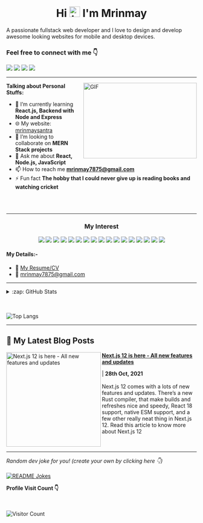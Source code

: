 <h1 align="center">Hi  <img src="https://user-images.githubusercontent.com/1303154/88677602-1635ba80-d120-11ea-84d8-d263ba5fc3c0.gif" width="28px" alt="hi"> I'm Mrinmay</h1>
<!-- <h3 align="center">A passionate fullstack web  developer from India</h3> -->

A passionate fullstack web  developer  and I love to design and develop awesome looking websites for mobile and desktop devices.



<h3 >Feel free to connect with me 👇</h3>

<a href="mailto:mrinmay7875@gmail.com"><img src="https://img.shields.io/badge/Gmail-D14836?style=for-the-badge&logo=gmail&logoColor=white"></a>
<a href="https://twitter.com/iam_Mrinmay"><img src="https://img.shields.io/badge/twitter-%231DA1F2.svg?&style=for-the-badge&logo=twitter&logoColor=white"></a>
<a href="https://mrinmay-santra.hashnode.dev//"><img src="https://img.shields.io/badge/Hashnode-%232962FF.svg?&style=for-the-badge&logo=hashnode&logoColor=white"></a>
<a href="https://www.linkedin.com/in/mrinmay-santra"><img src="https://img.shields.io/badge/LinkedIn-0077B5?style=for-the-badge&logo=linkedin&logoColor=white"></a>

  
<hr>

 
 <img align="right" alt="GIF" src="https://github.com/mrinmay-santra/mrinmay-santra/blob/main/code.gif?raw=true" width="300" height="200" /> 



**Talking about Personal Stuffs:**

- 🌱 I’m currently learning **React.js, Backend with Node and Express**
- 🌐 My website: [mrinmaysantra](https://www.mrinmaysantra.com/)
- 👯 I’m looking to collaborate on **MERN Stack projects**
- 💬 Ask me about **React, Node.js, JavaScript**
- 📫 How to reach me **mrinmay7875@gmail.com**
- ⚡ Fun fact **The hobby that I could never give up is reading books and watching cricket**





<br>

<br>  
<hr>



  <h3 align="center">My Interest</h3>
<p align="center"> 
  <img src="https://img.shields.io/badge/html5%20-%23E34F26.svg?&style=for-the-badge&logo=html5&logoColor=white">
  <img src="https://img.shields.io/badge/css3%20-%231572B6.svg?&style=for-the-badge&logo=css3&logoColor=white">
  <img src="https://img.shields.io/badge/javascript%20-%23323330.svg?&style=for-the-badge&logo=javascript&logoColor=%23F7DF1E">
  <img src="https://img.shields.io/badge/TypeScript-007ACC?style=for-the-badge&logo=typescript&logoColor=white">
  <img src="https://img.shields.io/badge/React-20232A?style=for-the-badge&logo=react&logoColor=61DAFB">
  <img src="https://img.shields.io/badge/Next-black?style=for-the-badge&logo=next.js&logoColor=white">
  <img src="https://img.shields.io/badge/node.js%20-%2343853D.svg?&style=for-the-badge&logo=node.js&logoColor=white">
  <img src="https://img.shields.io/badge/express.js%20-%23404d59.svg?&style=for-the-badge">
  <img src="https://img.shields.io/badge/MUI-%230081CB.svg?style=for-the-badge&logo=material-ui&logoColor=white">
  <img src="https://img.shields.io/badge/MongoDB-4EA94B?style=for-the-badge&logo=mongodb&logoColor=white"> 
  <img src="https://img.shields.io/badge/GitHub-100000?style=for-the-badge&logo=github&logoColor=white">
  <img src="https://img.shields.io/badge/Tailwind_CSS-38B2AC?style=for-the-badge&logo=tailwind-css&logoColor=white">
  <img src="https://img.shields.io/badge/Sass-CC6699?style=for-the-badge&logo=sass&logoColor=white">
  <img src="https://img.shields.io/badge/PostgreSQL-316192?style=for-the-badge&logo=postgresql&logoColor=white">
  <img src="https://img.shields.io/badge/-ApolloGraphQL-311C87?style=for-the-badge&logo=apollo-graphql">
  <img src="https://img.shields.io/badge/NPM-%23000000.svg?style=for-the-badge&logo=npm&logoColor=white">
  <img src="https://img.shields.io/badge/yarn-%232C8EBB.svg?style=for-the-badge&logo=yarn&logoColor=white">
</p>




#### My Details:-

- :paperclip: [My Resume/CV](https://bit.ly/3wTJHJG)
- :email: mrinmay7875@gmail.com

<hr>

   

<details>
  <summary>:zap: GitHub Stats</summary>

<p align="left"> <img src="https://github-readme-stats.vercel.app/api?username=mrinmay7875&show_icons=true&theme=gotham" alt="mrinmay-santra" />


</details>

<br>
<br>

![Top Langs](https://github-readme-stats.vercel.app/api/top-langs/?username=mrinmay7875&hide=TeX&layout=compact)


<hr>

##  📝  My Latest Blog Posts 
   
<!-- HASHNODE_BLOG:START -->
<p align="left">
<a href="https://mrinmay-santra.hashnode.dev/nextjs-12-is-here" title="Next.js 12 is here - All new features and updates"><img src="https://mrinmay-santra.hashnode.dev/_next/image?url=https%3A%2F%2Fcdn.hashnode.com%2Fres%2Fhashnode%2Fimage%2Fupload%2Fv1635423984505%2FR183R3Y8Ym.png%3Fw%3D1600%26h%3D840%26fit%3Dcrop%26crop%3Dentropy%26auto%3Dcompress%2Cformat%26format%3Dwebp&w=1920&q=75" alt="Next.js 12 is here - All new features and updates" width="250px" align="left" /></a>
<a href="https://mrinmay-santra.hashnode.dev/nextjs-12-is-here" title="Next.js 12 is here - All new features and updates"><strong>Next.js 12 is here - All new features and updates</strong></a>
<div><strong></strong> | <strong>28th Oct, 2021</strong></div>
<br/> Next.js 12 comes with a lots of new features and updates.
There’s a new Rust compiler, that make builds and refreshes nice and speedy, React 18 support, native ESM support, and a few other really neat thing in Next.js 12. Read this article to know more about Next.js 12 </p> 



<br/>
<!-- HASHNODE_BLOG:END -->

<hr>

<i>Random dev joke for you! (create your own by clicking here 👇)</i><br>
<br>
<a href="https://readme-jokes.vercel.app"><img align="center" src="https://readme-jokes.vercel.app/api?bgColor=%23073b4c&textColor=%2306d6a0&aColor=%2306d6a0&borderColor=%2306d6a0" alt="README Jokes"></a>



**Profile Visit Count 👇**

<br>

![Visitor Count](https://profile-counter.glitch.me/{mrinmay-santra}/count.svg)

